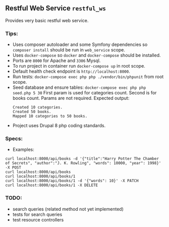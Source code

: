 ## Restful Web Service `restful_ws`

Provides very basic restful web service.

### Tips:
 - Uses composer autoloader and some Symfony dependencies so `composer install` should be run in `web_service` scope.
 - Uses `docker-compose` so `docker` and `docker-compose` should be installed.
 - Ports are `8000` for Apache and `3306` Mysql.
 - To run project in container run `docker-compose up` in root scope.
 - Default health check endpoint is `http://localhost:8000`.
 - Run tests: `docker-compose exec php php ./vendor/bin/phpunit` from root scope.
 - Seed database and ensure tables:
   `docker-compose exec php php seed.php 5 30`
   First param is used for categories count. Second is for books count.
   Params are not required.
   Expected output: 
   ```
   Created 10 categories.
   Created 50 books.
   Mapped 10 categories to 50 books.

   ```
 - Project uses Drupal 8 php coding standards.

### Specs:
 - Examples:
 ```
 curl localhost:8000/api/books -d '{"title":"Harry Potter The Chamber of Secrets", "author":"J. K. Rowling", "words": 10000, "year": 1998}' -X POST
 curl localhost:8000/api/books
 curl localhost:8000/api/books/1
 curl localhost:8000/api/books/1 -d '{"words": 10}' -X PATCH
 curl localhost:8000/api/books/1 -X DELETE
 ```
 
 ### TODO:
 - search queries (related method not yet implemented)
 - tests for search queries
 - test resource controllers
